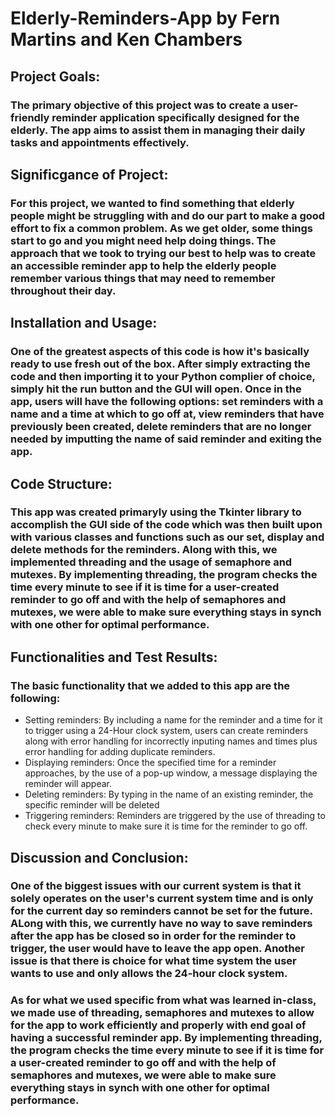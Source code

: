# Elderly-Reminders-App by Fern Martins and Ken Chambers

## Project Goals: 
### The primary objective of this project was to create a user-friendly reminder application specifically designed for the elderly. The app aims to assist them in managing their daily tasks and appointments effectively.

## Significgance of Project:
### For this project, we wanted to find something that elderly people might be struggling with and do our part to make a good effort to fix a common problem. As we get older, some things start to go and you might need help doing things. The approach that we took to trying our best to help was to create an accessible reminder app to help the elderly people remember various things that may need to remember throughout their day.

## Installation and Usage: 
### One of the greatest aspects of this code is how it's basically ready to use fresh out of the box. After simply extracting the code and then importing it to your Python complier of choice, simply hit the run button and the GUI will open. Once in the app, users will have the following options: set reminders with a name and a time at which to go off at, view reminders that have previously been created, delete reminders that are no longer needed by imputting the name of said reminder and exiting the app.

## Code Structure:
### This app was created primaryly using the Tkinter library to accomplish the GUI side of the code which was then built upon with various classes and functions such as our set, display and delete methods for the reminders. Along with this, we implemented threading and the usage of semaphore and mutexes. By implementing threading, the program checks the time every minute to see if it is time for a user-created reminder to go off and with the help of semaphores and mutexes, we were able to make sure everything stays in synch with one other for optimal performance.

## Functionalities and Test Results:
### The basic functionality that we added to this app are the following:
  - Setting reminders: By including a name for the reminder and a time for it to trigger using a 24-Hour clock system, users can create reminders along with error handling for incorrectly inputing names and times plus error handling for adding duplicate reminders.
  - Displaying reminders: Once the specified time for a reminder approaches, by the use of a pop-up window, a message displaying the reminder will appear.
  - Deleting reminders: By typing in the name of an existing reminder, the specific reminder will be deleted
  - Triggering reminders: Reminders are triggered by the use of threading to check every minute to make sure it is time for the reminder to go off.

## Discussion and Conclusion:
### One of the biggest issues with our current system is that it solely operates on the user's current system time and is only for the current day so reminders cannot be set for the future. ALong with this, we currently have no way to save reminders after the app has be closed so in order for the reminder to trigger, the user would have to leave the app open. Another issue is that there is choice for what time system the user wants to use and only allows the 24-hour clock system.

### As for what we used specific from what was learned in-class, we made use of threading, semaphores and mutexes to allow for the app to work efficiently and properly with end goal of having a successful reminder app. By implementing threading, the program checks the time every minute to see if it is time for a user-created reminder to go off and with the help of semaphores and mutexes, we were able to make sure everything stays in synch with one other for optimal performance.




